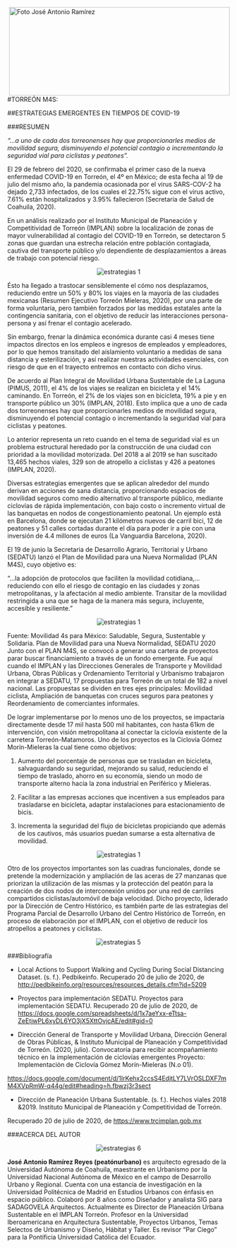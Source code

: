 <p>
   <a title="ir a Otras Publicaciones" href="http://www.trcimplan.gob.mx/autores/jose-antonio-ramirez-reyes.html"><img class="img-responsive contenido-imagen" src="../imagenes/128/arq-jose-antonio-ramirez-reyes-top2.png" align="right" alt="Foto José Antonio Ramírez" width="500" height="200"></a>

</p>

</br></br></br></br></br></br></br></br>

#TORREÓN M4S:

##ESTRATEGIAS EMERGENTES EN TIEMPOS DE COVID-19

###RESUMEN

*“…a uno de cada dos torreonenses hay que proporcionarles medios de movilidad segura, disminuyendo el potencial contagio o incrementando la seguridad vial para ciclistas y peatones”.*

El 29 de febrero del 2020, se confirmaba el primer caso de la nueva enfermedad COVID-19 en Torreón, el 4º en México; de esta fecha al 19 de julio del mismo año, la pandemia ocasionada por el virus SARS-COV-2 ha dejado 2,733 infectados, de los cuales el 22.75% sigue con el virus activo, 7.61% están hospitalizados y 3.95% fallecieron (Secretaría de Salud de Coahuila, 2020).

En un análisis realizado por el Instituto Municipal de Planeación y Competitividad de Torreón (IMPLAN) sobre la localización de zonas de mayor vulnerabilidad al contagio del COVID-19 en Torreón, se detectaron 5 zonas que guardan una estrecha relación entre población contagiada, cautiva del transporte público y/o dependiente de desplazamientos a áreas de trabajo con potencial riesgo.

<center><img class="img-responsive" src="estrategias-emergentes-en-tiempos-de-covid19-julio-2020/ima02.jpg" alt="estrategias 1"></center>

Ésto ha llegado a trastocar sensiblemente el cómo nos desplazamos, reduciendo entre un 50% y 80% los viajes en la mayoría de las ciudades mexicanas (Resumen Ejecutivo Torreón Mieleras, 2020), por una parte de forma voluntaria, pero también forzados por las medidas estatales ante la contingencia sanitaria, con el objetivo de reducir las interacciones persona-persona y así frenar el contagio acelerado.

Sin embargo, frenar la dinámica económica durante casi 4 meses tiene impactos directos en los empleos e ingresos de empleados y empleadores, por lo que hemos transitado del aislamiento voluntario a medidas de sana distancia y esterilización, y así realizar nuestras actividades esenciales, con riesgo de que en el trayecto entremos en contacto con dicho virus.

De acuerdo al Plan Integral de Movilidad Urbana Sustentable de La Laguna (PIMUS, 2011), el 4% de los viajes se realizan en bicicleta y el 14% caminando. En Torreón, el 2% de los viajes son en bicicleta, 19% a pie y en transporte público un 30% (IMPLAN, 2018). Esto implica que a uno de cada dos torreonenses hay que proporcionarles medios de movilidad segura, disminuyendo el potencial contagio o incrementando la seguridad vial para ciclistas y peatones.

Lo anterior representa un reto cuando en el tema de seguridad vial es un problema estructural heredado por la construcción de una ciudad con prioridad a la movilidad motorizada. Del 2018 a al 2019 se han suscitado 13,465 hechos viales, 329 son de atropello a ciclistas y 426 a peatones (IMPLAN, 2020).

Diversas estrategias emergentes que se aplican alrededor del mundo derivan en acciones de sana distancia, proporcionando espacios de movilidad seguros como medio alternativo al transporte público, mediante ciclovías de rápida implementación, con bajo costo o incremento virtual de las banquetas en nodos de congestionamiento peatonal. Un ejemplo está en Barcelona, donde se ejecutan 21 kilómetros nuevos de carril bici, 12 de peatones y 51 calles cortadas durante el día para poder ir a pie con una inversión de 4.4 millones de euros (La Vanguardia Barcelona, 2020).

El 19 de junio la Secretaria de Desarrollo Agrario, Territorial y Urbano (SEDATU) lanzó el Plan de Movilidad para una Nueva Normalidad (PLAN M4S), cuyo objetivo es:

“…la adopción de protocolos que faciliten la movilidad cotidiana,…reduciendo con ello el riesgo de contagio en las ciudades y zonas metropolitanas, y la afectación al medio ambiente. Transitar de la movilidad restringida a una que se haga de la manera más segura, incluyente, accesible y resiliente.”


<center><img class="img-responsive" src="estrategias-emergentes-en-tiempos-de-covid19-julio-2020/ima03.jpg" alt="estrategias 1"></center>

Fuente: Movilidad 4s para México: Saludable, Segura, Sustentable y Solidaria. Plan de Movilidad para una Nueva Normalidad, SEDATU 2020 Junto con el PLAN M4S, se convocó a generar una cartera de proyectos parar buscar financiamiento a través de un fondo emergente. Fue aquí cuando el IMPLAN y las Direcciones Generales de Transporte y Movilidad Urbana, Obras Públicas y Ordenamiento Territorial y Urbanismo trabajaron en integrar a SEDATU, 17 propuestas para Torreón de un total de 182 a nivel nacional. Las propuestas se dividen en tres ejes principales: Movilidad ciclista, Ampliación de banquetas con cruces seguros para peatones y Reordenamiento de comerciantes informales.

De lograr implementarse por lo menos uno de los proyectos, se impactaría directamente desde 17 mil hasta 500 mil habitantes, con hasta 61km de intervención, con visión metropolitana al conectar la ciclovía existente de la carretera Torreón-Matamoros. Uno de los proyectos es la Ciclovía Gómez Morín-Mieleras la cual tiene como objetivos:

1. Aumento del porcentaje de personas que se trasladan en bicicleta, salvaguardando su seguridad, mejorando su salud, reduciendo el tiempo de traslado, ahorro en su economía, siendo un modo de transporte alterno hacía la zona industrial en Periférico y Mieleras. 

2. Facilitar a las empresas acciones que incentiven a sus empleados para trasladarse en bicicleta, adaptar instalaciones para estacionamiento de bicis.

3. Incrementa la seguridad del flujo de bicicletas propiciando que además de los cautivos, más usuarios puedan sumarse a esta alternativa de movilidad.

<center><img class="img-responsive" src="estrategias-emergentes-en-tiempos-de-covid19-julio-2020/ima04.jpg" alt="estrategias 1"></center>


Otro de los proyectos importantes son las cuadras funcionales, donde se pretende la modernización y ampliación de las aceras de 27 manzanas que priorizan la utilización de las mismas y la protección del peatón para la creación de dos nodos de interconexión unidos por una red de carriles compartidos ciclistas/automóvil de baja velocidad. Dicho proyecto, liderado por la Dirección de Centro Histórico, es también parte de las estrategias del Programa Parcial de Desarrollo Urbano del Centro Histórico de Torreón, en proceso de elaboración por el IMPLAN, con el objetivo de reducir los atropellos a peatones y ciclistas.

<center><img class="img-responsive" src="estrategias-emergentes-en-tiempos-de-covid19-julio-2020/ima05.jpg" alt="estrategias 5"></center>

###Bibliografía

- Local Actions to Support Walking and Cycling During Social Distancing Dataset. (s. f.). Pedbikeinfo. Recuperado 20 de julio de 2020, de http://pedbikeinfo.org/resources/resources_details.cfm?id=5209

- Proyectos para implementación SEDATU. Proyectos para implementación SEDATU. Recuperado 20 de julio de 2020, de https://docs.google.com/spreadsheets/d/1x7aeYxx-eTtsa-ZeEtjwPL6xyDL6YO3jX5XttOvjcAE/edit#gid=0

- Dirección General de Transporte y Movilidad Urbana, Dirección General de Obras Públicas, &amp; Instituto Municipal de Planeación y Competitividad de Torreón. (2020, julio). Convocatoria para recibir acompañamiento técnico en la implementación de ciclovías emergentes Proyecto: Implementación de Ciclovía Gómez Morín-Mieleras (N.o 01).

https://docs.google.com/document/d/1IrKehx2ccsS4EdjtLY7LVrOSLDXF7mM4XVpRmW-q44g/edit#heading=h.fbwzj3r3sect

- Dirección de Planeación Urbana Sustentable. (s. f.). Hechos viales 2018 &amp;2019. Instituto Municipal de Planeación y Competitividad de Torreón.

Recuperado 20 de julio de 2020, de https://www.trcimplan.gob.mx

###ACERCA DEL AUTOR

<center><img class="img-responsive" src="estrategias-emergentes-en-tiempos-de-covid19-julio-2020/ima06.jpg" alt="estrategias 6"></center>

**José Antonio Ramírez Reyes (peatónurbano)** es arquitecto egresado de la Universidad Autónoma de Coahuila, maestrante en Urbanismo por la Universidad Nacional Autónoma de México en el campo de Desarrollo Urbano y Regional. Cuenta con una estancia de investigación en la Universidad Politécnica de Madrid en Estudios Urbanos con énfasis en espacio público. Colaboró por 8 años como Diseñador y analista SIG para SADAGOVELA Arquitectos. Actualmente es Director de Planeación Urbana Sustentable en el IMPLAN Torreón. Profesor en la Universidad Iberoamericana en Arquitectura Sustentable, Proyectos Urbanos, Temas Selectos de Urbanismo y Diseño, Hábitat y Taller. Es revisor “Par Ciego” para la Pontificia Universidad Católica del Ecuador.
